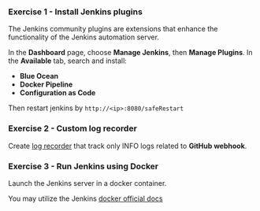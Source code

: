 
### Exercise 1 - Install Jenkins plugins

The Jenkins community plugins are extensions that enhance the functionality of the Jenkins automation server. 

In the **Dashboard** page, choose **Manage Jenkins**, then **Manage Plugins**. In the **Available** tab, search and install:

- **Blue Ocean**
- **Docker Pipeline**
- **Configuration as Code**

Then restart jenkins by `http://<ip>:8080/safeRestart`

### Exercise 2 - Custom log recorder

Create [log recorder](https://www.jenkins.io/doc/book/system-administration/viewing-logs/#logs-in-jenkins) that track only INFO logs related to **GitHub webhook**. 

### Exercise 3 - Run Jenkins using Docker

Launch the Jenkins server in a docker container.

You may utilize the Jenkins [docker official docs](https://www.jenkins.io/doc/book/installing/docker/)
